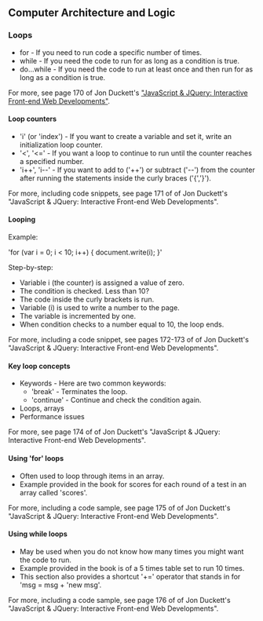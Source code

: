## Computer Architecture and Logic

### Loops
- for - If you need to run code a specific number of times.
- while - If you need the code to run for as long as a condition is true.
- do...while - If you need the code to run at least once and then run for as long as a condition is true.

For more, see page 170 of Jon Duckett's ["JavaScript &amp; JQuery: Interactive Front-end Web Developments"](http://javascriptbook.com/).

#### Loop counters

- 'i' (or 'index') - If you want to create a variable and set it, write an initialization loop counter.
- '<', '<=' - If you want a loop to continue to run until the counter reaches a specified number. 
- 'i++', 'i--' - If you want to add to ('++') or subtract ('--') from the counter after running the statements inside the curly braces ('{','}').

For more, including code snippets, see page 171 of of Jon Duckett's "JavaScript &amp; JQuery: Interactive Front-end Web Developments".

#### Looping

Example:

'for (var i = 0; i < 10; i++) {
    document.write(i);
}'

Step-by-step:

- Variable i (the counter) is assigned a value of zero.
- The condition is checked. Less than 10?
- The code inside the curly brackets is run.
- Variable (i) is used to write a number to the page.
- The variable is incremented by one.
- When condition checks to a number equal to 10, the loop ends.

For more, including a code snippet, see pages 172-173 of of Jon Duckett's "JavaScript &amp; JQuery: Interactive Front-end Web Developments".

#### Key loop concepts

- Keywords - Here are two common keywords:
  - 'break' - Terminates the loop.
  - 'continue' - Continue and check the condition again.
- Loops, arrays
- Performance issues

For more, see page 174 of of Jon Duckett's "JavaScript &amp; JQuery: Interactive Front-end Web Developments".

#### Using 'for' loops

- Often used to loop through items in an array.
- Example provided in the book for scores for each round of a test in an array called 'scores'.

For more, including a code sample, see page 175 of of Jon Duckett's "JavaScript &amp; JQuery: Interactive Front-end Web Developments".

#### Using while loops

- May be used when you do not know how many times you might want the code to run. 
- Example provided in the book is of a 5 times table set to run 10 times.
- This section also provides a shortcut '+=' operator that stands in for 'msg = msg + 'new msg'.

For more, including a code sample, see page 176 of of Jon Duckett's "JavaScript &amp; JQuery: Interactive Front-end Web Developments".

